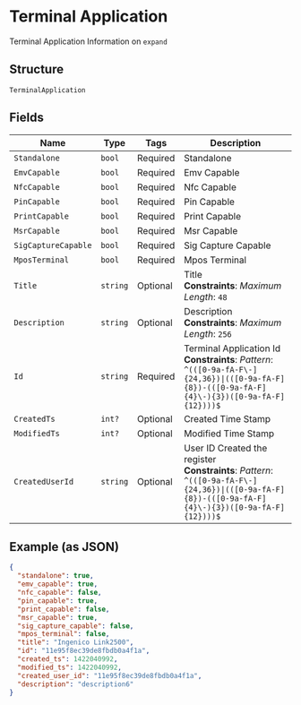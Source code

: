 
# Terminal Application

Terminal Application Information on `expand`

## Structure

`TerminalApplication`

## Fields

| Name | Type | Tags | Description |
|  --- | --- | --- | --- |
| `Standalone` | `bool` | Required | Standalone |
| `EmvCapable` | `bool` | Required | Emv Capable |
| `NfcCapable` | `bool` | Required | Nfc Capable |
| `PinCapable` | `bool` | Required | Pin Capable |
| `PrintCapable` | `bool` | Required | Print Capable |
| `MsrCapable` | `bool` | Required | Msr Capable |
| `SigCaptureCapable` | `bool` | Required | Sig Capture Capable |
| `MposTerminal` | `bool` | Required | Mpos Terminal |
| `Title` | `string` | Optional | Title<br>**Constraints**: *Maximum Length*: `48` |
| `Description` | `string` | Optional | Description<br>**Constraints**: *Maximum Length*: `256` |
| `Id` | `string` | Required | Terminal Application Id<br>**Constraints**: *Pattern*: `^(([0-9a-fA-F\-]{24,36})\|(([0-9a-fA-F]{8})-(([0-9a-fA-F]{4}\-){3})([0-9a-fA-F]{12})))$` |
| `CreatedTs` | `int?` | Optional | Created Time Stamp |
| `ModifiedTs` | `int?` | Optional | Modified Time Stamp |
| `CreatedUserId` | `string` | Optional | User ID Created the register<br>**Constraints**: *Pattern*: `^(([0-9a-fA-F\-]{24,36})\|(([0-9a-fA-F]{8})-(([0-9a-fA-F]{4}\-){3})([0-9a-fA-F]{12})))$` |

## Example (as JSON)

```json
{
  "standalone": true,
  "emv_capable": true,
  "nfc_capable": false,
  "pin_capable": true,
  "print_capable": false,
  "msr_capable": true,
  "sig_capture_capable": false,
  "mpos_terminal": false,
  "title": "Ingenico Link2500",
  "id": "11e95f8ec39de8fbdb0a4f1a",
  "created_ts": 1422040992,
  "modified_ts": 1422040992,
  "created_user_id": "11e95f8ec39de8fbdb0a4f1a",
  "description": "description6"
}
```


